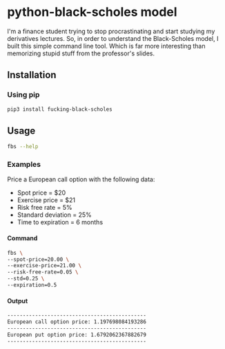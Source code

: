 # python-black-scholes model 

I'm a finance student trying to stop procrastinating and start studying my derivatives lectures. So, in order to
understand the Black-Scholes model, I built this simple command line tool. Which is far more interesting than memorizing
stupid stuff from the professor's slides.

## Installation

### Using pip

```bash
pip3 install fucking-black-scholes
```

## Usage

```bash
fbs --help
```

### Examples

Price a European call option with the following data:
- Spot price = $20
- Exercise price = $21
- Risk free rate = 5%
- Standard deviation = 25%
- Time to expiration = 6 months

#### Command

```bash
fbs \
--spot-price=20.00 \
--exercise-price=21.00 \
--risk-free-rate=0.05 \
--std=0.25 \
--expiration=0.5
```

#### Output

```bash
---------------------------------------------
European call option price: 1.197698084193286
---------------------------------------------
European put option price: 1.6792062367882679
---------------------------------------------
```
